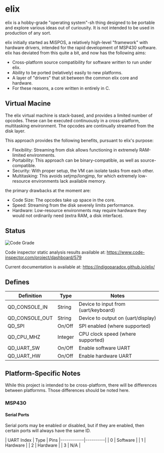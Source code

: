 
# elix

elix is a hobby-grade "operating system"-sh thing designed to be portable and explore various ideas out of curiousity. It is not intended to be used in production of any sort.

elix initially started as MiSPOS, a relatively high-level "framework" with hardware drivers, intended for the rapid development of MSP430 software. elix has deviated from this quite a bit, and now has the following aims:

 * Cross-platform source compatibility for software written to run under elix.
 * Ability to be ported (relatively) easily to new platforms.
 * A layer of "drivers" that sit between the common elix core and hardware.
 * For these reasons, a core written in entirely in C.

## Virtual Macine

The elix virtual machine is stack-based, and provides a limited number of opcodes. These can be executed continuously in a cross-platform, multitasking environment. The opcodes are continually streamed from the disk layer.

This approach provides the following benefits, pursuant to elix's purpose:

 * Flexibility: Streaming from disk allows functioning in extremely RAM-limited environments.
 * Portability: This approach can be binary-compatible, as well as source-compatible.
 * Security: With proper setup, the VM can isolate tasks from each other.
 * Multitasking: This avoids setjmp/longjmp, for which extremely low-resource environments lack available memory.

the primary drawbacks at the moment are:

 * Code Size: The opcodes take up space in the core.
 * Speed: Streaming from the disk severely limits performance.
 * Hardware: Low-resource environments may require hardware they would not ordinarily need (extra RAM, a disk interface).

## Status

![Code Grade](https://www.code-inspector.com/project/579/status/svg)

Code inspector static analysis results available at: https://www.code-inspector.com/project/dashboard/579

Current documentation is available at: https://indigoparadox.github.io/elix/

## Defines

| Definition      | Type    | Notes                                  |
|-----------------|---------|----------------------------------------|
| QD\_CONSOLE\_IN   | String  | Device to input from (uart/keyboard)   |
| QD\_CONSOLE\_OUT  | String  | Device to output on (uart/display)     |
| QD\_SPI          | On/Off  | SPI enabled (where supported)          |
| QD\_CPU\_MHZ      | Integer | CPU clock speed (where supported)      |
| QD\_UART\_SW      | On/Off  | Enable software UART                   |
| QD\_UART\_HW      | On/Off  | Enable hardware UART                   |

## Platform-Specific Notes

While this project is intended to be cross-platform, there will be differences
between platfornms. Those differences should be noted here.

### MSP430

#### Serial Ports

Serial ports may be enabled or disabled, but if they are enabled, then certain
ports will always have the same ID.

| UART Index | Type     | Pins
|------------|----------|
| 0          | Software | 
| 1          | Hardware |
| 2          | Hardware |
| 3          | N/A      |

